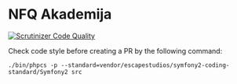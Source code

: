 NFQ Akademija
============

[![Scrutinizer Code Quality](https://scrutinizer-ci.com/g/nfqakademija/kaunas-2/badges/quality-score.png?b=master)](https://scrutinizer-ci.com/g/nfqakademija/kaunas-2/?branch=master)

Check code style before creating a PR by the following command:

```
./bin/phpcs -p --standard=vendor/escapestudios/symfony2-coding-standard/Symfony2 src
```
